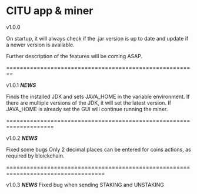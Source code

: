 # CITU app & miner

v1.0.0

On startup, it will always check if the .jar version is up to date and update if a newer version is available.

Further description of the features will be coming ASAP.

========================================================

v1.0.1 ***NEWS***

Finds the installed JDK and sets JAVA_HOME in the variable environment.
If there are multiple versions of the JDK, it will set the latest version.
If JAVA_HOME is already set the GUI will continue running the miner.

====================================================================

v1.0.2 ***NEWS***

Fixed some bugs
Only 2 decimal places can be entered for coins actions, as required by bloickchain.

===================================================================================

v1.0.3 ***NEWS***
Fixed bug when sending STAKING and UNSTAKING
